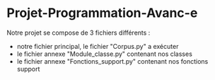 # Projet-Programmation-Avanc-e

Notre projet se compose de 3 fichiers différents : 
  - notre fichier principal, le fichier "Corpus.py" a exécuter
  - le fichier annexe "Module_classe.py" contenant nos classes
  - le fichier annexe "Fonctions_support.py" contenant nos fonctions support
